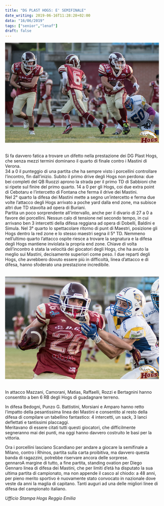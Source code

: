 ```yaml
---
title: "DG PLAST HOGS: E' SEMIFINALE"
date_writing: 2019-06-16T11:28:28+02:00
data: "16/06/2019"
tags: ["senior","lenaf"]
draft: false
---
```


<center>
<img class="articolo" src="../img/2019/runningame.jpg">
</center>

<br/>  

Si fa davvero fatica a trovare un difetto nella prestazione dei DG Plast Hogs, che senza mezzi termini dominano il quarto di finale contro i Mastini di Verona.  
34 a 0 il punteggio di una partita che ha sempre visto i porcellini controllare l’incontro, fin dall’inizio. Subito il primo drive degli Hogs non perdona: due bei completi del QB Ruozzi aprono la strada per il primo TD di Sabbioni che si ripete sul finire del primo quarto. 14 a 0 per gli Hogs, coi due extra point di Cebotaru e l’intercetto di Fontana che ferma il drive dei Mastini.  
Nel 2° quarto la difesa dei Mastini mette a segno un’intercetto e ferma due volte l’attacco degli Hogs arrivato a poche yard dalla end zone, ma subisce altri due TD stavolta ad opera di Buriani.  
Partita un poco sorprendente all’intervallo, anche per il divario di 27 a 0 a favore dei porcellini. Nessun calo di tensione nel secondo tempo, in cui arrivano ben 3 intercetti della difesa reggiana ad opera di Dobelli, Baldini e Simula. Nel 3° quarto lo spettacolare ritorno di punt di Maestri, posizione gli Hogs dentro la red zone e lo stesso maestri segna il 5° TD. Nemmeno nell’ultimo quarto l’attacco ospite riesce a trovare la segnatura e la difesa degli Hogs mantiene inviolata la propria end zone.
Chiave di volta dell’incontro è stata la velocità dei giocatori degli Hogs, che ha avuto la meglio sui Mastini, decisamente superiori come peso. I due reparti degli Hogs, che avrebbero dovuto essere più in difficoltà, linea d’attacco e di difesa, hanno sfoderato una prestazione incredibile.  

<br/>

<center>
<img class="articolo" src="../img/2019/runningame2.jpg">
</center>

<br/>  

In attacco Mazzani, Camorani, Matias, Raffaelli, Rozzi e Bertagnini hanno consentito a ben 6 RB degli Hogs di guadagnare terreno.  
  
In difesa Bedogni, Punzo G. Battistini, Morsiani e Amparo hanno retto l’impatto della pesantissima linea dei Mastini e consentito al resto della difesa di compilare un tabellino fantastico: 4 intercetti, un sack, 3 lanci deflettati e tantissimi placcaggi.  
Meritavano di essere citati tutti questi giocatori, che difficilmente segneranno mai dei punti, ma oggi hanno davvero costruito le basi per la vittoria.  
  
Ora i porcellini lasciano Scandiano per andare a giocare la semifinale a Milano, contro i Rhinos, partita sulla carta proibitiva, ma davvero questa banda di ragazzini, potrebbe riservare ancora delle sorprese.  
gennaroA margine di tutto, a fine partita, standing ovation per Diego Gennaro linea di difesa dei Mastini, che per limiti d’età ha disputato la sua ultima partita di campionato, ma non appende il casco al chiodo: a 48 anni, per pieno merito sportivo è nuovamente stato convocato in nazionale dove veste da anni la maglia di capitano. Tanti auguri ad una delle migliori linee di difesa del campionato italiano.  
   
  
*Ufficio Stampa Hogs Reggio Emilia*